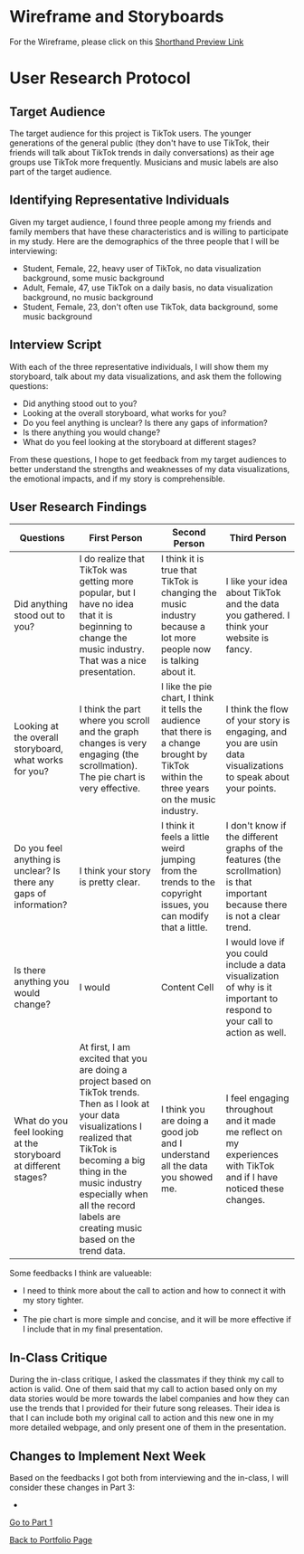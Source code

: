 
# Wireframe and Storyboards

For the Wireframe, please click on this [Shorthand Preview Link](https://preview.shorthand.com/jjj66IRQTJHcDhYw)


# User Research Protocol

## Target Audience

The target audience for this project is TikTok users. The younger generations of the general public (they don't have to use TikTok, their friends will talk about TikTok trends in daily conversations) as their age groups use TikTok more frequently. Musicians and music labels are also part of the target audience. 

## Identifying Representative Individuals

Given my target audience, I found three people among my friends and family members that have these characteristics and is willing to participate in my study. Here are the demographics of the three people that I will be interviewing:

- Student, Female, 22, heavy user of TikTok, no data visualization background, some music background
- Adult, Female, 47, use TikTok on a daily basis, no data visualization background, no music background
- Student, Female, 23, don't often use TikTok, data background, some music background

## Interview Script

With each of the three representative individuals, I will show them my storyboard, talk about my data visualizations, and ask them the following questions:

- Did anything stood out to you?
- Looking at the overall storyboard, what works for you?
- Do you feel anything is unclear? Is there any gaps of information?
- Is there anything you would change?
- What do you feel looking at the storyboard at different stages? 

From these questions, I hope to get feedback from my target audiences to better understand the strengths and weaknesses of my data visualizations, the emotional impacts, and if my story is comprehensible. 

## User Research Findings

| Questions  | First Person | Second Person | Third Person |
| ------------- | ------------- | ------------- | ------------- |
| Did anything stood out to you?  | I do realize that TikTok was getting more popular, but I have no idea that it is beginning to change the music industry. That was a nice presentation.  | I think it is true that TikTok is changing the music industry because a lot more people now is talking about it.  | I like your idea about TikTok and the data you gathered. I think your website is fancy.  |
| Looking at the overall storyboard, what works for you?  | I think the part where you scroll and the graph changes is very engaging (the scrollmation). The pie chart is very effective.  | I like the pie chart, I think it tells the audience that there is a change brought by TikTok within the three years on the music industry.  | I think the flow of your story is engaging, and you are usin data visualizations to speak about your points. |
| Do you feel anything is unclear? Is there any gaps of information?  | I think your story is pretty clear.  | I think it feels a little weird jumping from the trends to the copyright issues, you can modify that a little. | I don't know if the different graphs of the features (the scrollmation) is that important because there is not a clear trend. |
| Is there anything you would change? | I would   | Content Cell  | I would love if you could include a data visualization of why is it important to respond to your call to action as well.  |
| What do you feel looking at the storyboard at different stages?  | At first, I am excited that you are doing a project based on TikTok trends. Then as I look at your data visualizations I realized that TikTok is becoming a big thing in the music industry especially when all the record labels are creating music based on the trend data.  | I think you are doing a good job and I understand all the data you showed me. | I feel engaging throughout and it made me reflect on my experiences with TikTok and if I have noticed these changes. |

Some feedbacks I think are valueable:

- I need to think more about the call to action and how to connect it with my story tighter. 
- 
- The pie chart is more simple and concise, and it will be more effective if I include that in my final presentation. 

## In-Class Critique

During the in-class critique, I asked the classmates if they think my call to action is valid. One of them said that my call to action based only on my data stories would be more towards the label companies and how they can use the trends that I provided for their future song releases. Their idea is that I can include both my original call to action and this new one in my more detailed webpage, and only present one of them in the presentation. 

## Changes to Implement Next Week

Based on the feedbacks I got both from interviewing and the in-class, I will consider these changes in Part 3:

- 


[Go to Part 1](https://ziqi0921.github.io/zhou-portfolio/part1)

[Back to Portfolio Page](https://ziqi0921.github.io/zhou-portfolio)
